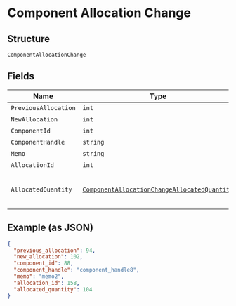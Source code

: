 
# Component Allocation Change

## Structure

`ComponentAllocationChange`

## Fields

| Name | Type | Tags | Description |
|  --- | --- | --- | --- |
| `PreviousAllocation` | `int` | Required | - |
| `NewAllocation` | `int` | Required | - |
| `ComponentId` | `int` | Required | - |
| `ComponentHandle` | `string` | Required | - |
| `Memo` | `string` | Required | - |
| `AllocationId` | `int` | Required | - |
| `AllocatedQuantity` | [`ComponentAllocationChangeAllocatedQuantity`](../../doc/models/containers/component-allocation-change-allocated-quantity.md) | Optional | This is a container for one-of cases. |

## Example (as JSON)

```json
{
  "previous_allocation": 94,
  "new_allocation": 102,
  "component_id": 88,
  "component_handle": "component_handle8",
  "memo": "memo2",
  "allocation_id": 158,
  "allocated_quantity": 104
}
```


